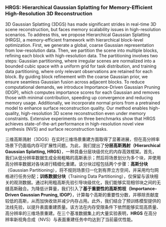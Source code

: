### HRGS: Hierarchical Gaussian Splatting for Memory-Efficient High-Resolution 3D Reconstruction

3D Gaussian Splatting (3DGS) has made significant strides in real-time 3D scene reconstruction, but faces memory scalability issues in high-resolution scenarios. To address this, we propose Hierarchical Gaussian Splatting (HRGS), a memory-efficient framework with hierarchical block-level optimization. First, we generate a global, coarse Gaussian representation from low-resolution data. Then, we partition the scene into multiple blocks, refining each block with high-resolution data. The partitioning involves two steps: Gaussian partitioning, where irregular scenes are normalized into a bounded cubic space with a uniform grid for task distribution, and training data partitioning, where only relevant observations are retained for each block. By guiding block refinement with the coarse Gaussian prior, we ensure seamless Gaussian fusion across adjacent blocks. To reduce computational demands, we introduce Importance-Driven Gaussian Pruning (IDGP), which computes importance scores for each Gaussian and removes those with minimal contribution, speeding up convergence and reducing memory usage. Additionally, we incorporate normal priors from a pretrained model to enhance surface reconstruction quality. Our method enables high-quality, high-resolution 3D scene reconstruction even under memory constraints. Extensive experiments on three benchmarks show that HRGS achieves state-of-the-art performance in high-resolution novel view synthesis (NVS) and surface reconstruction tasks.

三维高斯溅射（3DGS）在实时三维场景重建方面取得了显著进展，但在高分辨率场景下仍面临内存可扩展性问题。为此，我们提出了**分层高斯溅射（Hierarchical Gaussian Splatting, HRGS）**，一种具备分层块级优化的内存高效框架。首先，我们从低分辨率数据生成全局粗略的高斯表示；然后将场景划分为多个块，并使用高分辨率数据对各块进行精细化重建。该分块过程包括两个步骤：**高斯分块**（Gaussian Partitioning），将不规则场景归一化到有界立方空间，并采用均匀网格进行任务分配；**训练数据分块**（Training Data Partitioning），仅保留与该块相关的观测数据。通过利用粗高斯先验引导块级优化，我们能够实现相邻块之间的无缝高斯融合。为降低计算量，我们引入了**基于重要性的高斯剪枝（Importance-Driven Gaussian Pruning, IDGP）**，计算每个高斯的重要性分数，并移除贡献度较低的高斯，从而加快收敛并减少内存占用。此外，我们结合了预训练模型提供的法线先验，以提升表面重建质量。该方法在内存受限条件下依然能够实现高质量、高分辨率的三维场景重建。在三个基准数据集上的大量实验表明，**HRGS** 在高分辨率新视角合成（NVS）与表面重建任务中均达到了当前最优性能。
